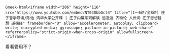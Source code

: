 `Gmeek-html<iframe width="206" height="116" src="https://www.youtube.com/embed/NT03ObbGct4" title="[1～6讲/全8讲] 庄子哲学导读/陈怡 清华大学公开课 | 庄子内篇系列解读 逍遥游 齐物论 人世间 庄子思想智慧 道德经" frameborder="0" allow="accelerometer; autoplay; clipboard-write; encrypted-media; gyroscope; picture-in-picture; web-share" referrerpolicy="strict-origin-when-cross-origin" allowfullscreen></iframe>`

看看管用不？